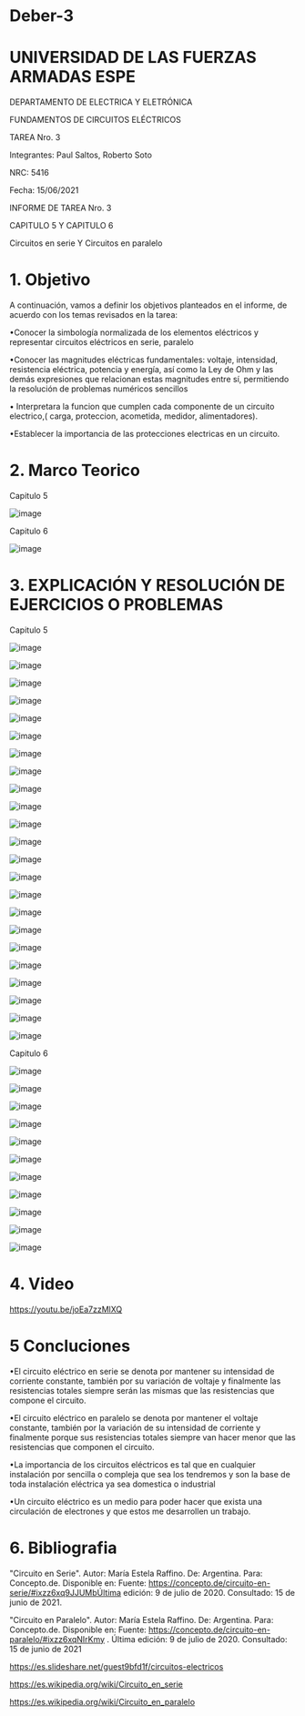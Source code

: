 # Deber-3

# UNIVERSIDAD DE LAS FUERZAS ARMADAS ESPE

DEPARTAMENTO DE ELECTRICA Y ELETRÓNICA

FUNDAMENTOS DE CIRCUITOS ELÉCTRICOS

TAREA Nro. 3

Integrantes: Paul Saltos, Roberto Soto

NRC: 5416

Fecha: 15/06/2021

INFORME DE TAREA Nro. 3

CAPITULO 5 Y CAPITULO 6

Circuitos en serie Y Circuitos en paralelo

# 1. Objetivo 

A continuación, vamos a definir los objetivos planteados en el informe, de acuerdo con los temas revisados en la tarea:

•Conocer la simbología normalizada de los elementos eléctricos y representar circuitos eléctricos en serie, paralelo 

•Conocer las magnitudes eléctricas fundamentales: voltaje, intensidad, resistencia eléctrica, potencia y energía, así como la Ley de Ohm y las demás expresiones que relacionan estas magnitudes entre sí, permitiendo la resolución de problemas numéricos sencillos

• Interpretara la funcion que cumplen cada componente de un circuito electrico,( carga, proteccion, acometida, medidor, alimentadores).

•Establecer la importancia de las protecciones electricas en un circuito.

# 2. Marco Teorico 

Capitulo 5 

![image](https://user-images.githubusercontent.com/85178869/122015201-80ca0600-cd85-11eb-97df-90822bae9630.png)

Capitulo 6

![image](https://user-images.githubusercontent.com/85178869/122015678-ecac6e80-cd85-11eb-9588-b34b62af18e4.png)

# 3. EXPLICACIÓN Y RESOLUCIÓN DE EJERCICIOS O PROBLEMAS

Capitulo 5


![image](https://user-images.githubusercontent.com/85178869/122016358-9ab81880-cd86-11eb-9aec-f1adfe428925.png)

![image](https://user-images.githubusercontent.com/85178869/122016420-a86d9e00-cd86-11eb-9ee8-2d6e3166ba73.png)

![image](https://user-images.githubusercontent.com/85178869/122016476-b4f1f680-cd86-11eb-81ac-fc5cc40fc039.png)

![image](https://user-images.githubusercontent.com/85178869/122016527-c1764f00-cd86-11eb-88f6-2cd0bd311470.png)

![image](https://user-images.githubusercontent.com/85178869/122016594-cdfaa780-cd86-11eb-8095-11ddab5a026d.png)

![image](https://user-images.githubusercontent.com/85178869/122016668-de128700-cd86-11eb-9bdd-78fdf752c43e.png)

![image](https://user-images.githubusercontent.com/85178869/122016730-ebc80c80-cd86-11eb-8f13-5edfdd099e28.png)

![image](https://user-images.githubusercontent.com/85178869/122016805-fbdfec00-cd86-11eb-9fb7-1a517631e3f9.png)

![image](https://user-images.githubusercontent.com/85178869/122016851-09957180-cd87-11eb-8140-eed061177789.png)

![image](https://user-images.githubusercontent.com/85178869/122016918-1ca84180-cd87-11eb-9876-9ad5e3294d2f.png)

![image](https://user-images.githubusercontent.com/85178869/122016980-2cc02100-cd87-11eb-99ae-ce199b57c635.png)

![image](https://user-images.githubusercontent.com/85178869/122017028-38abe300-cd87-11eb-886b-447a011741c6.png)

![image](https://user-images.githubusercontent.com/85178869/122017097-48c3c280-cd87-11eb-9e20-b74b17033d43.png)

![image](https://user-images.githubusercontent.com/85178869/122017184-5aa56580-cd87-11eb-9511-2fcf3bc8b2a5.png)

![image](https://user-images.githubusercontent.com/85178869/122017241-67c25480-cd87-11eb-8999-c02840d6d96e.png)

![image](https://user-images.githubusercontent.com/85178869/122017292-76107080-cd87-11eb-9ce5-77c2958c669a.png)

![image](https://user-images.githubusercontent.com/85178869/122017373-86c0e680-cd87-11eb-864c-93b174440805.png)

![image](https://user-images.githubusercontent.com/85178869/122017462-97715c80-cd87-11eb-9969-6b2c2ed4defb.png)

![image](https://user-images.githubusercontent.com/85178869/122017515-a7893c00-cd87-11eb-8d18-9c75f24714db.png)

![image](https://user-images.githubusercontent.com/85178869/122017572-ba037580-cd87-11eb-9df2-7790900e9e2a.png)

![image](https://user-images.githubusercontent.com/85178869/122017645-c7206480-cd87-11eb-9a7f-2a2464f1284e.png)

![image](https://user-images.githubusercontent.com/85178869/122017712-d56e8080-cd87-11eb-9f48-044b73df9ed2.png)

![image](https://user-images.githubusercontent.com/85178869/122017766-e0c1ac00-cd87-11eb-9f3e-3f7dea36733b.png)

Capitulo 6


![image](https://user-images.githubusercontent.com/85178869/122018097-28483800-cd88-11eb-8576-fe7db73e4da1.png)

![image](https://user-images.githubusercontent.com/85178869/122018189-3d24cb80-cd88-11eb-9140-897566692ade.png)

![image](https://user-images.githubusercontent.com/85178869/122018257-4d3cab00-cd88-11eb-9ac5-2eeff03401d6.png)

![image](https://user-images.githubusercontent.com/85178869/122018320-5cbbf400-cd88-11eb-8851-f2e1b84fded3.png)

![image](https://user-images.githubusercontent.com/85178869/122018401-70675a80-cd88-11eb-966d-c6b9dd486c12.png)

![image](https://user-images.githubusercontent.com/85178869/122018467-81b06700-cd88-11eb-88e9-4d046b68ed68.png)

![image](https://user-images.githubusercontent.com/85178869/122018545-942aa080-cd88-11eb-89dc-ff79c39ac73b.png)

![image](https://user-images.githubusercontent.com/85178869/122018767-c805c600-cd88-11eb-9d98-611651c7fb35.png)

![image](https://user-images.githubusercontent.com/85178869/122018835-d8b63c00-cd88-11eb-9c1e-c4a28c0b8be7.png)

![image](https://user-images.githubusercontent.com/85178869/122018914-e966b200-cd88-11eb-9b40-234b9d5d47ca.png)

![image](https://user-images.githubusercontent.com/85178869/122019016-fdaaaf00-cd88-11eb-846e-390c936c823b.png)

# 4. Video 

https://youtu.be/joEa7zzMlXQ

# 5 Concluciones 

•El circuito eléctrico en serie se denota por mantener su intensidad de corriente constante, también por su variación de voltaje y finalmente las resistencias totales siempre serán las mismas que las resistencias que compone el circuito.

•El circuito eléctrico en paralelo se denota por mantener el voltaje constante, también por la variación de su intensidad de corriente y finalmente porque sus resistencias totales siempre van hacer menor que las resistencias que componen el circuito. 

•La importancia de los circuitos eléctricos es tal que en cualquier instalación por sencilla o compleja que sea los tendremos y son la base de toda instalación eléctrica ya sea domestica o industrial

•Un circuito eléctrico es un medio para poder hacer que exista una circulación de electrones y que estos me desarrollen un trabajo.

# 6. Bibliografia 

"Circuito en Serie". Autor: María Estela Raffino. De: Argentina. Para: Concepto.de. Disponible en: Fuente: https://concepto.de/circuito-en-serie/#ixzz6xq9JJUMbÚltima edición: 9 de julio de 2020. Consultado: 15 de junio de 2021.

"Circuito en Paralelo". Autor: María Estela Raffino. De: Argentina. Para: Concepto.de. Disponible en: Fuente: https://concepto.de/circuito-en-paralelo/#ixzz6xqNIrKmy . Última edición: 9 de julio de 2020. Consultado: 15 de junio de 2021

https://es.slideshare.net/guest9bfd1f/circuitos-electricos

https://es.wikipedia.org/wiki/Circuito_en_serie

https://es.wikipedia.org/wiki/Circuito_en_paralelo



